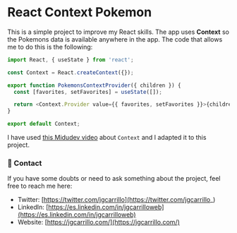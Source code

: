 # React Context Pokemon

This is a simple project to improve my React skills. The app uses **Context** so the Pokemons data is available anywhere in the app. The code that allows me to do this is the following:

```js
import React, { useState } from 'react';

const Context = React.createContext({});

export function PokemonsContextProvider({ children }) {
  const [favorites, setFavorites] = useState([]);

  return <Context.Provider value={{ favorites, setFavorites }}>{children}</Context.Provider>;
}

export default Context;
```

I have used [this Midudev video](https://www.youtube.com/watch?v=2qgs7buSnHQ&ab_channel=midudev) about `Context` and I adapted it to this project.

### 💛 Contact

If you have some doubts or need to ask something about the project, feel free to reach me here:

- Twitter: [https://twitter.com/jgcarrillo](https://twitter.com/jgcarrillo_)
- LinkedIn: [https://es.linkedin.com/in/jgcarrilloweb](https://es.linkedin.com/in/jgcarrilloweb)
- Website: [https://jgcarrillo.com/](https://jgcarrillo.com/)
